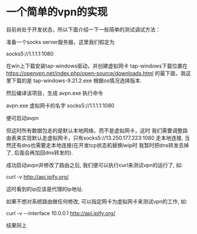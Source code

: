一个简单的vpn的实现
=====================


目前尚处于开发状态，所以下面介绍一下一些简单的测试调试方法：

准备一个socks server服务器，这里我们假定为

socks5://1.1.1.1:1080

在win上下载安装tap-windows驱动，并创建虚拟网卡
tap-windows下载位置在
https://openvpn.net/index.php/open-source/downloads.html
的最下面，我这里下载的是
tap-windows-9.21.2.exe
根据os情况选择版本.


然后编译该项目，生成 avpn.exe
执行命令

avpn.exe 虚拟网卡的名字 socks5://1.1.1.1:1080

便可启动avpn


但这时所有数据包走的是默认本地网络，而不是虚拟网卡，这时
我们需要调整路由表来实现默认走虚拟网卡，只有socks5://13.250.177.223:1080
走本地连接, 当然还有dns也需要走本地连接(在开发tcp状态机替换lwip时
我暂时把dns转发去掉了, 后面会再加回dns转发的).

成功启动avpn并修改了路由之后, 我们便可以执行curl来测试vpn的运行了, 如:

curl -v http://api.ipify.org/

这时看到的ip应该是代理的ip地址.

如果不想对系统路由做任何修改, 可以指定网卡为虚拟网卡来测试vpn的工作, 如:

curl -v --interface 10.0.0.1 http://api.ipify.org/

结果同上

